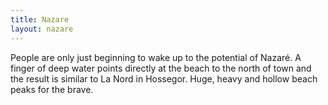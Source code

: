 ```yaml
---
title: Nazare
layout: nazare
---
```


People are only just beginning to wake up to the potential of Nazaré. A finger of deep water points directly at the beach to the north of town and the result is similar to La Nord in Hossegor. Huge, heavy and hollow beach peaks for the brave.  
